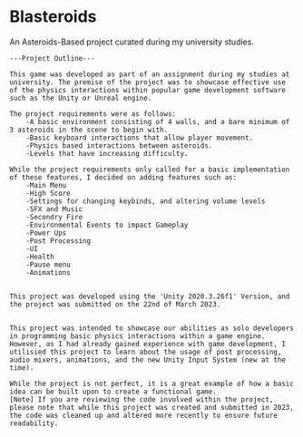 # Blasteroids
 An Asteroids-Based project curated during my university studies.



    ---Project Outline---

    This game was developed as part of an assignment during my studies at university. The premise of the project was to showcase effective use of the physics interactions within popular game development software such as the Unity or Unreal engine.

    The project requirements were as follows:
        -A basic environment consisting of 4 walls, and a bare minimum of 3 asteroids in the scene to begin with.
        -Basic keyboard interactions that allow player movement.
        -Physics based interactions between asteroids.
        -Levels that have increasing difficulty.
    
    While the project requirements only called for a basic implementation of these features, I decided on adding features such as:
        -Main Menu
        -High Score
        -Settings for changing keybinds, and altering volume levels
        -SFX and Music
        -Secondry Fire
        -Environmental Events to impact Gameplay
        -Power Ups
        -Post Processing
        -UI 
        -Health
        -Pause menu
        -Animations


    This project was developed using the 'Unity 2020.3.26f1' Version, and the project was submitted on the 22nd of March 2023. 


    This project was intended to showcase our abilities as solo developers in programming basic physics interactions within a game engine.
    However, as I had already gained experience with game development, I utilisied this project to learn about the usage of post processing, audio mixers, animations, and the new Unity Input System (new at the time).

    While the project is not perfect, it is a great example of how a basic idea can be built upon to create a functional game. 
    [Note] If you are reviewing the code involved within the project, please note that while this project was created and submitted in 2023, the code was cleaned up and altered more recently to ensure future readability.
